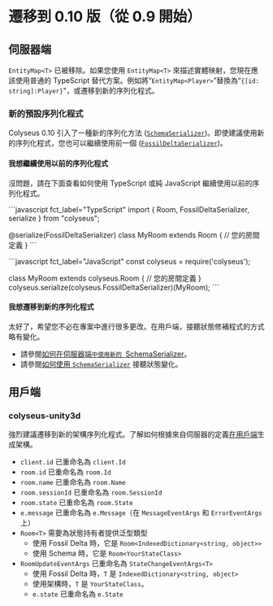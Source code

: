 # 遷移到 0.10 版（從 0.9 開始）

## 伺服器端

`EntityMap<T>` 已被移除。如果您使用 `EntityMap<T>` 來描述實體映射，您現在應該使用普通的 TypeScript 替代方案。例如將“`EntityMap<Player>`”替換為“`{[id: string]:Player}`"，或遷移到新的序列化程式。

### 新的預設序列化程式

Colyseus 0.10 引入了一種新的序列化方法 ([`SchemaSerializer`](/state/schema/))。即使建議使用新的序列化程式，您也可以繼續使用前一個 ([`FossilDeltaSerializer`](/state/fossil-delta/))。

#### 我想繼續使用以前的序列化程式

沒問題，請在下面查看如何使用 TypeScript 或純 JavaScript 繼續使用以前的序列化程式。

\`\`\`javascript fct\_label="TypeScript" import { Room, FossilDeltaSerializer, serialize } from "colyseus";

@serialize(FossilDeltaSerializer) class MyRoom extends Room { // 您的房間定義 } \`\`\`

\`\`\`javascript fct\_label="JavaScript" const colyseus = require('colyseus');

class MyRoom extends colyseus.Room { // 您的房間定義 } colyseus.serialize(colyseus.FossilDeltaSerializer)(MyRoom); \`\`\`

#### 我想遷移到新的序列化程式

太好了，希望您不必在專案中進行很多更改。在用戶端，接聽狀態修補程式的方式略有變化。

- 請參閱[如何在伺服器端`中使用新的 `SchemaSerializer](/state/schema/#server-side)。
- 請參閱[如何使用 `SchemaSerializer`](/state/schema/#client-side) 接聽狀態變化。

## 用戶端

### colyseus-unity3d

強烈建議遷移到新的架構序列化程式。了解如何根據來自伺服器的定義[在用戶端](/state/schema/#client-side-schema-generation)生成架構。

- `client.id` 已重命名為 `client.Id`
- `room.id` 已重命名為 `room.Id`
- `room.name` 已重命名為 `room.Name`
- `room.sessionId` 已重命名為 `room.SessionId`
- `room.state` 已重命名為 `room.State`
- `e.message` 已重命名為 `e.Message`（在 `MessageEventArgs` 和 `ErrorEventArgs` 上）
- `Room<T>` 需要為狀態持有者提供泛型類型
    - 使用 Fossil Delta 時，它是 `Room<IndexedDictionary<string, object>>`
    - 使用 Schema 時，它是 `Room<YourStateClass>`
- `RoomUpdateEventArgs` 已重命名為 `StateChangeEventArgs<T>`
    - 使用 Fossil Delta 時，`T` 是 `IndexedDictionary<string, object>`
    - 使用架構時，`T` 是 `YourStateClass`。
    - `e.state` 已重命名為 `e.State`

